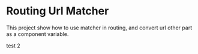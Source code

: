 # Routing Url Matcher

This project show how to use matcher in routing, and convert url other part as a component variable.

test 2
